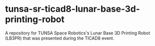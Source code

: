 # tunsa-sr-ticad8-lunar-base-3d-printing-robot
A repository for TUNSA Space Robotics's Lunar Base 3D Printing Robot (LB3PR) that was presented during the TICAD8 event.
